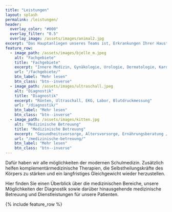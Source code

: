 ```yaml
---
title: "Leistungen"
layout: splash
permalink: /leistungen/
header:
  overlay_color: "#000"
  overlay_filter: "0.5"
  overlay_image: /assets/images/animal2.jpg
excerpt: "Das Hauptanliegen unseres Teams ist, Erkrankungen Ihrer Haustiere durch Vorsorge zu vermeiden bzw. Krankheiten bereits im Frühstadium zu erkennen und zu heilen."
feature_row:
  - image_path: /assets/images/bjelle_m.jpeg
    alt: "Fachgebiete"
    title: "Fachgebiete"
    excerpt: "Innere Medizin, Gynäkologie, Urologie, Dermatologie, Kardiologie, Orthopädie, Chirurgie, Zahnbehandlung, Ophtalmologie"
    url: "/fachgebiete/"
    btn_label: "Mehr lesen"
    btn_class: "btn--inverse"
  - image_path: /assets/images/ultraschall.jpeg
    alt: "Diagnostik"
    title: "Diagnostik"
    excerpt: "Rönten, Ultraschall, EKG, Labor, Blutdruckmessung"
    url: "/diagnostik/"
    btn_label: "Mehr lesen"
    btn_class: "btn--inverse"
  - image_path: /assets/images/kitten.jpg
    alt: "Medizinische Betreuung"
    title: "Medizinische Betreuung"
    excerpt: "Gesundheitsvorsorge, Altersvorsorge, Ernährungsberatung / B.A.R.F.E.N., Chippen & EU-Impfpass, Hausbesuche, Hausapotheke, Impfberatung, Nagerberatung, Stationäre Aufnahme möglich"
    url: "/medizinische-betreuung/"
    btn_label: "Mehr lesen"
    btn_class: "btn--inverse"
---
```


Dafür haben wir alle möglichkeiten der modernen Schulmedizin. Zusätzlich helfen komplementärmedizinische Therapien, die Selbstheilungskräfte des Körpers zu stärken und ein langfristiges Gleichgewicht wieder herzustellen.

Hier finden Sie einen Überblick über die medizinischen Bereiche, unsere Möglichkeiten der Diagnostik sowie darüber hinausgehende medizinische Betreuung und Dienstleistungen für unsere Patienten.

{% include feature_row %}
